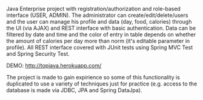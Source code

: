 Java Enterprise project with registration/authorization and role-based interface (USER, ADMIN). The administrator can create/edit/delete/users and the user can manage his profile and data (day, food, calories) through the UI (via AJAX) and REST interface with basic authentication. Data can be filtered by date and time and the color of entry in table depends on whether the amount of calories per day more than norm (it's editable parameter in profile). All REST interface covered with JUnit tests using Spring MVC Test and Spring Security Test.

DEMO: http://topjava.herokuapp.com/

The project is made to gain expirience so some of this functionality is duplicated to use a variety of techniques just for practice (e.g. access to the database is made via JDBC, JPA and Spring DataJpa).
